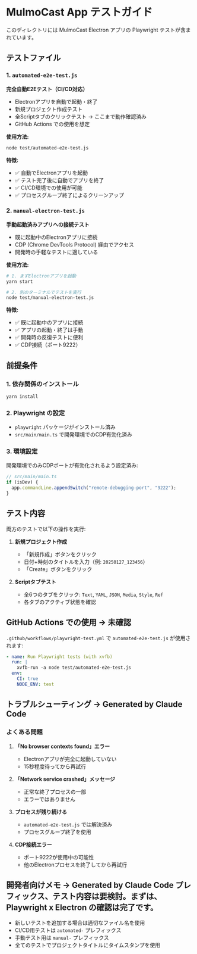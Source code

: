 # MulmoCast App テストガイド

このディレクトリには MulmoCast Electron アプリの Playwright テストが含まれています。

## テストファイル

### 1. `automated-e2e-test.js` 
**完全自動E2Eテスト（CI/CD対応）**

- Electronアプリを自動で起動・終了
- 新規プロジェクト作成テスト
- 全Scriptタブのクリックテスト → ここまで動作確認済み
- GitHub Actions での使用を想定

**使用方法:**
```bash
node test/automated-e2e-test.js
```

**特徴:**
- ✅ 自動でElectronアプリを起動
- ✅ テスト完了後に自動でアプリを終了
- ✅ CI/CD環境での使用が可能
- ✅ プロセスグループ終了によるクリーンアップ

### 2. `manual-electron-test.js`
**手動起動済みアプリへの接続テスト**

- 既に起動中のElectronアプリに接続
- CDP (Chrome DevTools Protocol) 経由でアクセス
- 開発時の手軽なテストに適している

**使用方法:**
```bash
# 1. まずElectronアプリを起動
yarn start

# 2. 別のターミナルでテストを実行
node test/manual-electron-test.js
```

**特徴:**
- ✅ 既に起動中のアプリに接続
- ✅ アプリの起動・終了は手動
- ✅ 開発時の反復テストに便利
- ✅ CDP接続（ポート9222）

## 前提条件

### 1. 依存関係のインストール
```bash
yarn install
```

### 2. Playwright の設定
- `playwright` パッケージがインストール済み
- `src/main/main.ts` で開発環境でのCDP有効化済み

### 3. 環境設定
開発環境でのみCDPポートが有効化されるよう設定済み:
```typescript
// src/main/main.ts
if (isDev) {
  app.commandLine.appendSwitch("remote-debugging-port", "9222");
}
```

## テスト内容

両方のテストで以下の操作を実行:

1. **新規プロジェクト作成**
   - 「新規作成」ボタンをクリック
   - 日付+時刻のタイトルを入力（例: `20250127_123456`）
   - 「Create」ボタンをクリック

2. **Scriptタブテスト**
   - 全6つのタブをクリック: `Text`, `YAML`, `JSON`, `Media`, `Style`, `Ref`
   - 各タブのアクティブ状態を確認

## GitHub Actions での使用 → 未確認

`.github/workflows/playwright-test.yml` で `automated-e2e-test.js` が使用されます:

```yaml
- name: Run Playwright tests (with xvfb)
  run: |
    xvfb-run -a node test/automated-e2e-test.js
  env:
    CI: true
    NODE_ENV: test
```

## トラブルシューティング → Generated by Claude Code 

### よくある問題

1. **「No browser contexts found」エラー**
   - Electronアプリが完全に起動していない
   - 15秒程度待ってから再試行

2. **「Network service crashed」メッセージ**
   - 正常な終了プロセスの一部
   - エラーではありません

3. **プロセスが残り続ける**
   - `automated-e2e-test.js` では解決済み
   - プロセスグループ終了を使用

4. **CDP接続エラー**
   - ポート9222が使用中の可能性
   - 他のElectronプロセスを終了してから再試行

## 開発者向けメモ → Generated by Claude Code プレフィックス、テスト内容は要検討。まずは、Playwright x Electron の確認は完了です。

- 新しいテストを追加する場合は適切なファイル名を使用
- CI/CD用テストは `automated-` プレフィックス
- 手動テスト用は `manual-` プレフィックス
- 全てのテストでプロジェクトタイトルにタイムスタンプを使用